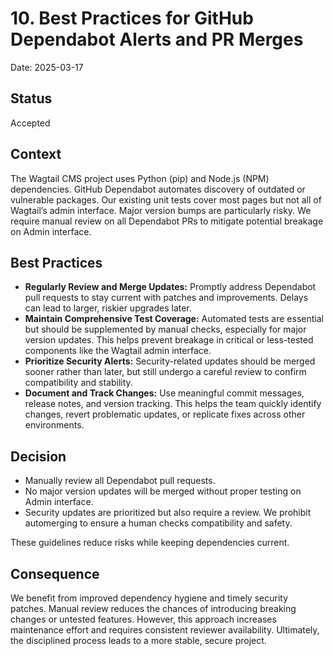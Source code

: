 # 10. Best Practices for GitHub Dependabot Alerts and PR Merges

Date: 2025-03-17

## Status

Accepted

## Context

The Wagtail CMS project uses Python (pip) and Node.js (NPM) dependencies. GitHub Dependabot automates discovery of outdated or vulnerable packages. Our existing unit tests cover most pages but not all of Wagtail’s admin interface. Major version bumps are particularly risky. We require manual review on all Dependabot PRs to mitigate potential breakage on Admin interface.

## Best Practices

- **Regularly Review and Merge Updates:** Promptly address Dependabot pull requests to stay current with patches and improvements. Delays can lead to larger, riskier upgrades later.
- **Maintain Comprehensive Test Coverage:** Automated tests are essential but should be supplemented by manual checks, especially for major version updates. This helps prevent breakage in critical or less-tested components like the Wagtail admin interface.
- **Prioritize Security Alerts:** Security-related updates should be merged sooner rather than later, but still undergo a careful review to confirm compatibility and stability.
- **Document and Track Changes:** Use meaningful commit messages, release notes, and version tracking. This helps the team quickly identify changes, revert problematic updates, or replicate fixes across other environments.

## Decision

- Manually review all Dependabot pull requests.
- No major version updates will be merged without proper testing on Admin interface.
- Security updates are prioritized but also require a review. We prohibit automerging to ensure a human checks compatibility and safety.

These guidelines reduce risks while keeping dependencies current.

## Consequence

We benefit from improved dependency hygiene and timely security patches. Manual review reduces the chances of introducing breaking changes or untested features. However, this approach increases maintenance effort and requires consistent reviewer availability. Ultimately, the disciplined process leads to a more stable, secure project.
